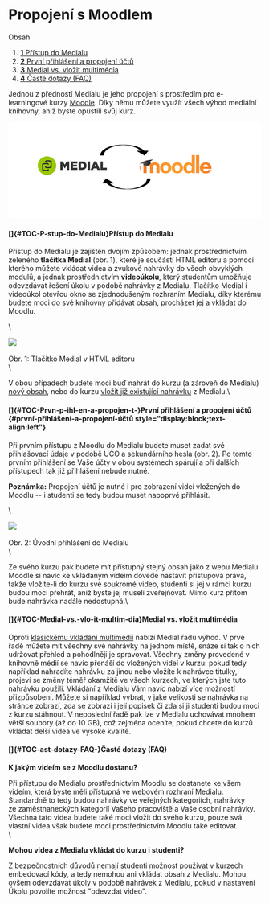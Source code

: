 Propojení s Moodlem
===================

Obsah

1.  [**1** Přístup do Medialu](#TOC-P-stup-do-Medialu)
2.  [**2** První přihlášení a propojení
    účtů](#TOC-Prvn-p-ihl-en-a-propojen-t-)
3.  [**3** Medial vs. vložit
    multimédia](#TOC-Medial-vs.-vlo-it-multim-dia)
4.  [**4** Časté dotazy (FAQ)](#TOC-ast-dotazy-FAQ-)

Jednou z předností Medialu je jeho propojení s prostředím pro
e-learningové kurzy [Moodle](http://elf.phil.muni.cz). Díky němu můžete
využít všech výhod mediální knihovny, aniž byste opustili svůj kurz.

[![](home/propojeni-s-moodlem/grafik.png)](/propojeni-s-moodlem/grafik.png?attredirects=0)

#### []{#TOC-P-stup-do-Medialu}Přístup do Medialu

Přístup do Medialu je zajištěn dvojím způsobem: jednak prostřednictvím
zeleného **tlačítka Medial** (obr. 1), které je součástí HTML editoru a
pomocí kterého můžete vkládat videa a zvukové nahrávky do všech
obvyklých modulů, a jednak prostřednictvím **videoúkolu**, který
studentům umožňuje odevzdávat řešení úkolu v podobě nahrávky z Medialu.
Tlačítko Medial i videoúkol otevřou okno se zjednodušeným rozhraním
Medialu, díky kterému budete moci do své knihovny přidávat obsah,
procházet jej a vkládat do Moodlu.

\

[![](home/propojeni-s-moodlem/Tla%C4%8D%C3%ADtko%20Medial%20v%20HTML%20editoru.png)](/propojeni-s-moodlem/Tla%C4%8D%C3%ADtko%20Medial%20v%20HTML%20editoru.png?attredirects=0)

Obr. 1: Tlačítko Medial v HTML editoru\
\

V obou případech budete moci buď nahrát do kurzu (a zároveň do Medialu)
[nový obsah](/jak-vkladat-obsah-prostrednictvim-moodlu), nebo do kurzu
[vložit již existující
nahrávku](/jak-muazu-sva-videa-sirit#TOC-Sd-len-obsahu-v-Moodlu) z
Medialu.\

#### []{#TOC-Prvn-p-ihl-en-a-propojen-t-}První přihlášení a propojení účtů {#první-přihlášení-a-propojení-účtů style="display:block;text-align:left"}

Při prvním přístupu z Moodlu do Medialu budete muset zadat své
přihlašovací údaje v podobě UČO a sekundárního hesla (obr. 2). Po tomto
prvním přihlášení se Vaše účty v obou systémech spárují a při dalších
přístupech tak již přihlášení nebude nutné.

**Poznámka:** Propojení účtů je nutné i pro zobrazení videí vložených do
Moodlu -- i studenti se tedy budou muset napoprvé přihlásit.

\

[![](home/propojeni-s-moodlem/Uvodni%20prihlaseni%20do%20medialu.png)](/propojeni-s-moodlem/Uvodni%20prihlaseni%20do%20medialu.png?attredirects=0)

Obr. 2: Úvodní přihlášení do Medialu\
\

Ze svého kurzu pak budete mít přístupný stejný obsah jako z webu
Medialu. Moodle si navíc ke vkládaným videím dovede nastavit přístupová
práva, takže vložíte-li do kurzu své soukromé video, studenti si jej
v rámci kurzu budou moci přehrát, aniž byste jej museli zveřejňovat.
Mimo kurz přitom bude nahrávka nadále nedostupná.\

#### []{#TOC-Medial-vs.-vlo-it-multim-dia}Medial vs. vložit multimédia

Oproti [klasickému vkládání
multimédií](http://moodledocs.phil.muni.cz/editace-textu/vkladani-medii/vkladani-zvukovych-nahravek-a-videi)
nabízí Medial řadu výhod. V prvé řadě můžete mít všechny své nahrávky na
jednom místě, snáze si tak o nich udržovat přehled a pohodlněji je
spravovat. Všechny změny provedené v knihovně médií se navíc přenáší do
vložených videí v kurzu: pokud tedy například nahradíte nahrávku za
jinou nebo vložíte k nahrávce titulky, projeví se změny téměř okamžitě
ve všech kurzech, ve kterých jste tuto nahrávku použili. Vkládání z
Medialu Vám navíc nabízí více možností přizpůsobení. Můžete si například
vybrat, v jaké velikosti se nahrávka na stránce zobrazí, zda se zobrazí
i její popisek či zda si ji studenti budou moci z kurzu stáhnout. V
neposlední řadě pak lze v Medialu uchovávat mnohem větší soubory (až do
10 GB), což zejména oceníte, pokud chcete do kurzů vkládat delší videa
ve vysoké kvalitě.

#### []{#TOC-ast-dotazy-FAQ-}Časté dotazy (FAQ)

**K jakým videím se z Moodlu dostanu?**

Při přístupu do Medialu prostřednictvím Moodlu se dostanete ke všem
videím, která byste měli přístupná ve webovém rozhraní Medialu.
Standardně to tedy budou nahrávky ve veřejných kategoriích, nahrávky
ze zaměstnaneckých kategorií Vašeho pracoviště a Vaše osobní nahrávky.
Všechna tato videa budete také moci vložit do svého kurzu, pouze svá
vlastní videa však budete moci prostřednictvím Moodlu také editovat.\
\

**Mohou videa z Medialu vkládat do kurzu i studenti?**

Z bezpečnostních důvodů nemají studenti možnost používat v kurzech
embedovací kódy, a tedy nemohou ani vkládat obsah z Medialu. Mohou ovšem
odevzdávat úkoly v podobě nahrávek z Medialu, pokud v nastavení Úkolu
povolíte možnost \"odevzdat video\".
